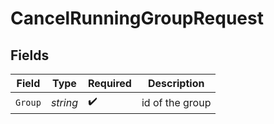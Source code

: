 # CancelRunningGroupRequest


## Fields

| Field              | Type               | Required           | Description        |
| ------------------ | ------------------ | ------------------ | ------------------ |
| `Group`            | *string*           | :heavy_check_mark: | id of the group    |